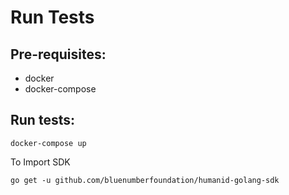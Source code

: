 # Run Tests
## Pre-requisites:
- docker
- docker-compose

## Run tests:
```
docker-compose up
```

To Import SDK
```
go get -u github.com/bluenumberfoundation/humanid-golang-sdk
```

